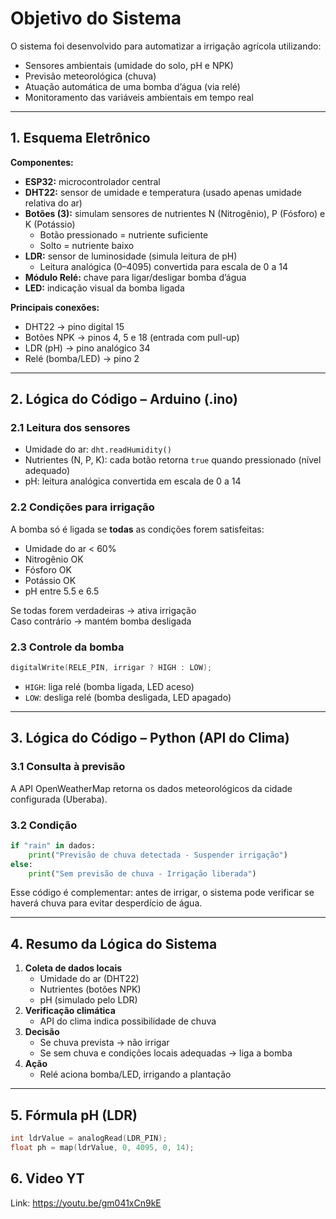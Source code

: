# Objetivo do Sistema

O sistema foi desenvolvido para automatizar a irrigação agrícola utilizando:

- Sensores ambientais (umidade do solo, pH e NPK)
- Previsão meteorológica (chuva)
- Atuação automática de uma bomba d’água (via relé)
- Monitoramento das variáveis ambientais em tempo real

---

## 1. Esquema Eletrônico

**Componentes:**
- **ESP32:** microcontrolador central
- **DHT22:** sensor de umidade e temperatura (usado apenas umidade relativa do ar)
- **Botões (3):** simulam sensores de nutrientes N (Nitrogênio), P (Fósforo) e K (Potássio)
  - Botão pressionado = nutriente suficiente
  - Solto = nutriente baixo
- **LDR:** sensor de luminosidade (simula leitura de pH)
  - Leitura analógica (0–4095) convertida para escala de 0 a 14
- **Módulo Relé:** chave para ligar/desligar bomba d’água
- **LED:** indicação visual da bomba ligada

**Principais conexões:**
- DHT22 → pino digital 15
- Botões NPK → pinos 4, 5 e 18 (entrada com pull-up)
- LDR (pH) → pino analógico 34
- Relé (bomba/LED) → pino 2

---

## 2. Lógica do Código – Arduino (.ino)

### 2.1 Leitura dos sensores

- Umidade do ar: `dht.readHumidity()`
- Nutrientes (N, P, K): cada botão retorna `true` quando pressionado (nível adequado)
- pH: leitura analógica convertida em escala de 0 a 14

### 2.2 Condições para irrigação

A bomba só é ligada se **todas** as condições forem satisfeitas:
- Umidade do ar < 60%
- Nitrogênio OK
- Fósforo OK
- Potássio OK
- pH entre 5.5 e 6.5

Se todas forem verdadeiras → ativa irrigação  
Caso contrário → mantém bomba desligada

### 2.3 Controle da bomba

```cpp
digitalWrite(RELE_PIN, irrigar ? HIGH : LOW);
```
- `HIGH`: liga relé (bomba ligada, LED aceso)
- `LOW`: desliga relé (bomba desligada, LED apagado)

---

## 3. Lógica do Código – Python (API do Clima)

### 3.1 Consulta à previsão

A API OpenWeatherMap retorna os dados meteorológicos da cidade configurada (Uberaba).

### 3.2 Condição

```py
if "rain" in dados:
    print("Previsão de chuva detectada - Suspender irrigação")
else:
    print("Sem previsão de chuva - Irrigação liberada")
```

Esse código é complementar: antes de irrigar, o sistema pode verificar se haverá chuva para evitar desperdício de água.

---

## 4. Resumo da Lógica do Sistema

1. **Coleta de dados locais**
   - Umidade do ar (DHT22)
   - Nutrientes (botões NPK)
   - pH (simulado pelo LDR)
2. **Verificação climática**
   - API do clima indica possibilidade de chuva
3. **Decisão**
   - Se chuva prevista → não irrigar
   - Se sem chuva e condições locais adequadas → liga a bomba
4. **Ação**
   - Relé aciona bomba/LED, irrigando a plantação

---

## 5. Fórmula pH (LDR)

```cpp
int ldrValue = analogRead(LDR_PIN);
float ph = map(ldrValue, 0, 4095, 0, 14);
```
## 6. Video YT
Link: https://youtu.be/gm041xCn9kE

